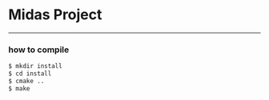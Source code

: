 # Midas Project

---

### how to compile

```bash
$ mkdir install
$ cd install
$ cmake ..
$ make
```
